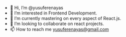 - 👋 Hi, I’m @yusuferenayas
- 👀 I’m interested in Frontend Development.
- 🌱 I’m currently mastering on every aspect of React.js.
- 💞️ I’m looking to collaborate on react projects.
- 📫 How to reach me yusuferenayas@gmail.com

<!---
yusuferenayas/yusuferenayas is a ✨ special ✨ repository because its `README.md` (this file) appears on your GitHub profile.
You can click the Preview link to take a look at your changes.
--->
